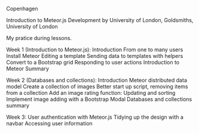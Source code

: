Copenhagen

Introduction to Meteor.js Development
by University of London, Goldsmiths, University of London

My pratice during lessons.

Week 1 (Introduction to Meteor.js):
Introduction
From one to many users
Install Meteor
Editing a template
Sending data to templates with helpers
Convert to a Bootstrap grid
Responding to user actions
Introduction to Meteor Summary

Week 2 (Databases and collections):
Introduction
Meteor distributed data model
Create a collection of images
Better start up script, removing items from a collection
Add an image rating function: Updating and sorting
Implement image adding with a Bootstrap Modal
Databases and collections summary

Week 3:
User authentication with Meteor.js
Tidying up the design with a navbar
Accessing user information